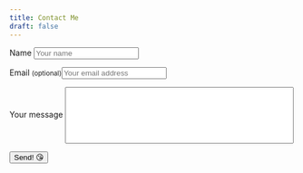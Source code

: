 ```yaml
---
title: Contact Me
draft: false
---
```


<form name="contact" id="form" netlify>
  <section class="contact">
    <p>
      <label>Name <input type="text" name="name" placeholder="Your name" required /></label>
    </p>
    <p>
      <label>Email <small>(optional)</small><input type="email" name="email" placeholder="Your email address" /></label>
    </p>
    <p>
      <label>Your message <input type="text" name="message" style="height: 100px;width: 80%;" required /></label>
    </p>
  </section>
  <p>
    <button type="submit">Send! 😘</button>
  </p>
</form>
